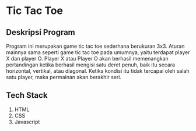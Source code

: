 # Tic Tac Toe

## Deskripsi Program

Program ini merupakan game tic tac toe sederhana berukuran 3x3. Aturan mainnya sama seperti game tic tac toe pada umumnya, yaitu terdapat player X dan player O. Player X atau Player O akan berhasil memenangkan pertandingan ketika berhasil mengisi satu deret penuh, baik itu secara horizontal, vertikal, atau diagonal. Ketika kondisi itu tidak tercapai oleh salah satu player, maka permainan akan berakhir seri.

## Tech Stack

1. HTML
2. CSS
3. Javascript